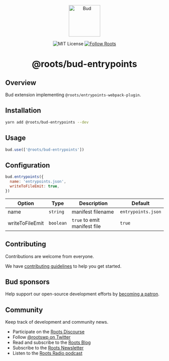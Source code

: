 <p align="center">
  <img alt="Bud" src="https://cdn.roots.io/app/uploads/logo-bud.svg" height="100">
</p>

<p align="center">
  <img alt="MIT License" src="https://img.shields.io/github/license/roots/bud?color=%23525ddc&style=flat-square">
  <a href="https://twitter.com/rootswp">
    <img alt="Follow Roots" src="https://img.shields.io/twitter/follow/rootswp.svg?style=flat-square&color=1da1f2" />
  </a>
</p>

<h1 align="center">
  <strong>@roots/bud-entrypoints</strong>
</h1>

## Overview

Bud extension implementing `@roots/entrypoints-webpack-plugin`.

## Installation

```sh
yarn add @roots/bud-entrypoints --dev
```

## Usage

```js
bud.use(['@roots/bud-entrypoints'])
```

## Configuration

```js
bud.entrypoints({
  name: 'entrypoints.json',
  writeToFileEmit: true,
})
```

| Option            | Type      | Description                         | Default          |
| ----------------- | --------- | ----------------------------------- | ---------------- |
| name              | `string`  | manifest filename                   | `entrypoints.json` |
| writeToFileEmit   | `boolean` | `true` to emit manifest file        | `true`           |

## Contributing

Contributions are welcome from everyone.

We have [contributing guidelines](https://github.com/roots/guidelines/blob/master/CONTRIBUTING.md) to help you get started.

## Bud sponsors

Help support our open-source development efforts by [becoming a patron](https://www.patreon.com/rootsdev).

## Community

Keep track of development and community news.

- Participate on the [Roots Discourse](https://discourse.roots.io/)
- Follow [@rootswp on Twitter](https://twitter.com/rootswp)
- Read and subscribe to the [Roots Blog](https://roots.io/blog/)
- Subscribe to the [Roots Newsletter](https://roots.io/subscribe/)
- Listen to the [Roots Radio podcast](https://roots.io/podcast/)
